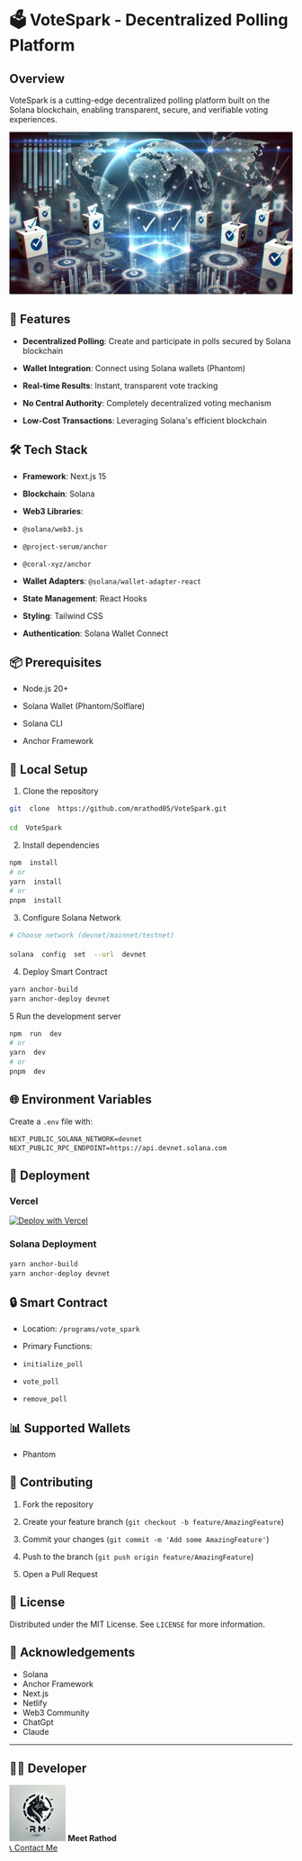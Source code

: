 
# 🗳️ VoteSpark - Decentralized Polling Platform

## Overview

VoteSpark is a cutting-edge decentralized polling platform built on the Solana blockchain, enabling transparent, secure, and verifiable voting experiences.

![VoteSpark Banner](/public/vote_spark_hero.webp)

## 🚀 Features

- **Decentralized Polling**: Create and participate in polls secured by Solana blockchain

- **Wallet Integration**: Connect using Solana wallets (Phantom)

- **Real-time Results**: Instant, transparent vote tracking

- **No Central Authority**: Completely decentralized voting mechanism

- **Low-Cost Transactions**: Leveraging Solana's efficient blockchain

## 🛠 Tech Stack

- **Framework**: Next.js 15

- **Blockchain**: Solana

- **Web3 Libraries**:

- `@solana/web3.js`

- `@project-serum/anchor`

- `@coral-xyz/anchor`

- **Wallet Adapters**: `@solana/wallet-adapter-react`

- **State Management**: React Hooks

- **Styling**: Tailwind CSS

- **Authentication**: Solana Wallet Connect

## 📦 Prerequisites

- Node.js 20+

- Solana Wallet (Phantom/Solflare)

- Solana CLI

- Anchor Framework

## 🔧 Local Setup

1. Clone the repository

```bash
git  clone  https://github.com/mrathod05/VoteSpark.git

cd  VoteSpark
```

2. Install dependencies

```bash
npm  install
# or
yarn  install
# or
pnpm  install
```

3. Configure Solana Network

```bash
# Choose network (devnet/mainnet/testnet)

solana  config  set  --url  devnet
```

4. Deploy Smart Contract

```bash
yarn anchor-build
yarn anchor-deploy devnet
```

5 Run the development server

```bash
npm  run  dev
# or
yarn  dev
# or
pnpm  dev
```

## 🌐 Environment Variables

Create a `.env` file with:

```
NEXT_PUBLIC_SOLANA_NETWORK=devnet
NEXT_PUBLIC_RPC_ENDPOINT=https://api.devnet.solana.com
```

## 🚢 Deployment

### Vercel

[![Deploy with Vercel](https://vercel.com/button)](https://vercel.com/new/clone?repository-url=https%3A%2F%2Fgithub.com%2Fmrathod05%2Fvotespark)

### Solana Deployment

```bash
yarn anchor-build
yarn anchor-deploy devnet
```

## 🔒 Smart Contract

- Location: `/programs/vote_spark`

- Primary Functions:

- `initialize_poll`

- `vote_poll`

- `remove_poll`

## 📊 Supported Wallets

- Phantom

## 🤝 Contributing

1. Fork the repository

2. Create your feature branch (`git checkout -b feature/AmazingFeature`)

3. Commit your changes (`git commit -m 'Add some AmazingFeature'`)

4. Push to the branch (`git push origin feature/AmazingFeature`)

5. Open a Pull Request

## 📝 License

Distributed under the MIT License. See `LICENSE` for more information.

## 🙌 Acknowledgements

- Solana
- Anchor Framework
- Next.js
- Netlify
- Web3 Community
- ChatGpt
- Claude

---

## 🧑‍💻 Developer
<img src="public/developer.jpg" alt="developer-logo" style="width:100px;hight:100px;"/>
<b>Meet Rathod</b><br/>
<a href="https://meetrathoddeveloper.netlify.app/contact" target="_blank">📞 Contact Me</a>
